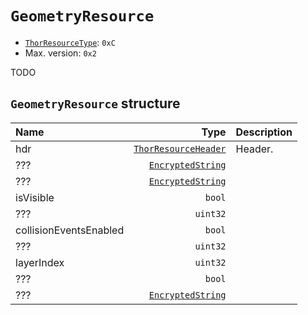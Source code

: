 # `GeometryResource`

- [`ThorResourceType`](./index.md#thorresourcetype-enum): `0xC`
- Max. version: `0x2`

TODO

## `GeometryResource` structure

| Name | Type | Description |
| :-- | --: | --- |
| hdr | [`ThorResourceHeader`](./index.md#thorresourceheader-structure) | Header. |
| ??? | [`EncryptedString`](../base.md#encryptedstring-structure) |  |
| ??? | [`EncryptedString`](../base.md#encryptedstring-structure) |  |
| isVisible | `bool` |  |
| ??? | `uint32` |  |
| collisionEventsEnabled | `bool` |  |
| ??? | `uint32` |  |
| layerIndex | `uint32` |  |
| ??? | `bool` |  |
| ??? | [`EncryptedString`](../base.md#encryptedstring-structure) |  |

